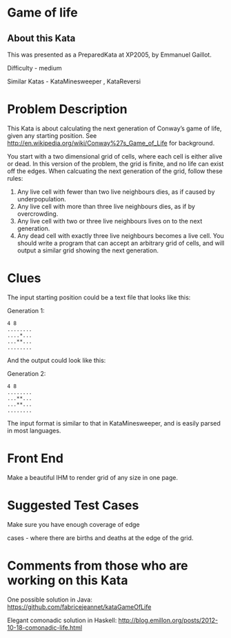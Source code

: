 # Game of life #
## About this Kata ## 

This was presented as a PreparedKata at XP2005, by Emmanuel Gaillot.

Difficulty - medium

Similar Katas - KataMinesweeper , KataReversi

# Problem Description # 
This Kata is about calculating the next generation of Conway’s game of life, given any starting position. See http://en.wikipedia.org/wiki/Conway%27s_Game_of_Life for background.

You start with a two dimensional grid of cells, where each cell is either alive or dead. In this version of the problem, the grid is finite, and no life can exist off the edges. When calcuating the next generation of the grid, follow these rules:

   1. Any live cell with fewer than two live neighbours dies, as if caused by underpopulation.
   2. Any live cell with more than three live neighbours dies, as if by overcrowding.
   3. Any live cell with two or three live neighbours lives on to the next generation.
   4. Any dead cell with exactly three live neighbours becomes a live cell.
You should write a program that can accept an arbitrary grid of cells, and will output a similar grid showing the next generation.

# Clues #
The input starting position could be a text file that looks like this:

Generation 1:
```
4 8
........
....*...
...**...
........
```
And the output could look like this:

Generation 2:
```
4 8
........
...**...
...**...
........
```
The input format is similar to that in KataMinesweeper, and is easily parsed in most languages.

# Front End #
Make a beautiful IHM to render grid of any size in one page.

# Suggested Test Cases # 
Make sure you have enough coverage of edge

cases - where there are births and deaths at the edge of the grid.

# Comments from those who are working on this Kata #
One possible solution in Java: https://github.com/fabricejeannet/kataGameOfLife

Elegant comonadic solution in Haskell: http://blog.emillon.org/posts/2012-10-18-comonadic-life.html

